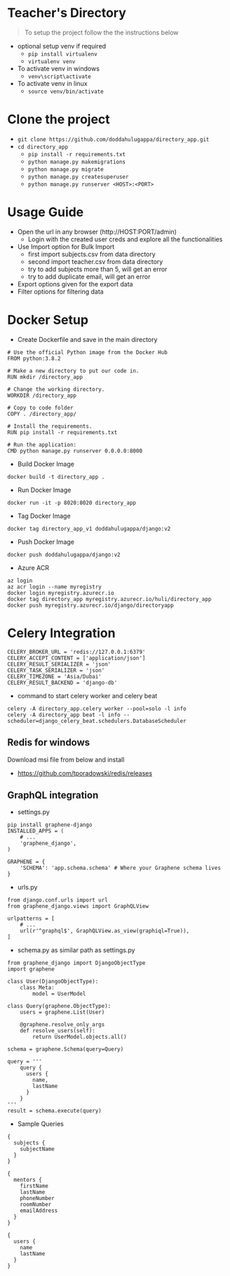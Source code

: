 # Teacher's Directory

> To setup the project follow the the instructions below


- optional setup venv if required
    - `pip install virtualenv`
    - `virtualenv venv`
- To activate venv in windows
    - `venv\script\activate` 
- To activate venv in linux
    - `source venv/bin/activate` 
    
# Clone the project
- `git clone https://github.com/doddahulugappa/directory_app.git`
- `cd directory_app`
    - `pip install -r requirements.txt`
    - `python manage.py makemigrations`
    - `python manage.py migrate`
    - `python manage.py createsuperuser` 
    - `python manage.py runserver <HOST>:<PORT>`
# Usage Guide
- Open the url in any browser (http://HOST:PORT/admin)
    - Login with the created user creds and explore all the functionalities
- Use Import option for Bulk Import 
    - first import subjects.csv from data directory
    - second import teacher.csv from data directory
    - try to add subjects more than 5, will get an error
    - try to add duplicate email, will get an error
- Export options given for the export data
- Filter options for filtering data


# Docker Setup
- Create Dockerfile and save in the main directory
``` 
# Use the official Python image from the Docker Hub
FROM python:3.8.2

# Make a new directory to put our code in.
RUN mkdir /directory_app

# Change the working directory.
WORKDIR /directory_app

# Copy to code folder
COPY . /directory_app/

# Install the requirements.
RUN pip install -r requirements.txt

# Run the application:
CMD python manage.py runserver 0.0.0.0:8000
```

- Build Docker Image
```
docker build -t directory_app .
```

- Run Docker Image
```
docker run -it -p 8020:8020 directory_app
```

- Tag Docker Image
```
docker tag directory_app_v1 doddahulugappa/django:v2
```

- Push Docker Image
```
docker push doddahulugappa/django:v2
```
- Azure ACR

```
az login
az acr login --name myregistry
docker login myregistry.azurecr.io
docker tag directory_app myregistry.azurecr.io/huli/directory_app
docker push myregistry.azurecr.io/django/directoryapp
```


# Celery Integration
```
CELERY_BROKER_URL = 'redis://127.0.0.1:6379'
CELERY_ACCEPT_CONTENT = ['application/json']
CELERY_RESULT_SERIALIZER = 'json'
CELERY_TASK_SERIALIZER = 'json'
CELERY_TIMEZONE = 'Asia/Dubai'
CELERY_RESULT_BACKEND = 'django-db'

```
- command to start celery worker and celery beat
```
celery -A directory_app.celery worker --pool=solo -l info
celery -A directory_app beat -l info --scheduler=django_celery_beat.schedulers.DatabaseScheduler
```
## Redis for windows
Download msi file from below and install
- https://github.com/tporadowski/redis/releases

## GraphQL integration
- settings.py
```
pip install graphene-django
INSTALLED_APPS = (
    # ...
    'graphene_django',
)

GRAPHENE = {
    'SCHEMA': 'app.schema.schema' # Where your Graphene schema lives
}
```
- urls.py

```
from django.conf.urls import url
from graphene_django.views import GraphQLView

urlpatterns = [
    # ...
    url(r'^graphql$', GraphQLView.as_view(graphiql=True)),
]
```

- schema.py as similar path as settings.py
```
from graphene_django import DjangoObjectType
import graphene

class User(DjangoObjectType):
    class Meta:
        model = UserModel

class Query(graphene.ObjectType):
    users = graphene.List(User)

    @graphene.resolve_only_args
    def resolve_users(self):
        return UserModel.objects.all()

schema = graphene.Schema(query=Query)

query = '''
    query {
      users {
        name,
        lastName
      }
    }
'''
result = schema.execute(query)
```
- Sample Queries
```
{
  subjects {
    subjectName
  }
}

{
  mentors {
    firstName
    lastName
    phoneNumber
    roomNumber
    emailAddress
  }
}

{
  users {
    name
    lastName
  }
}
```


